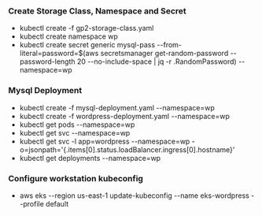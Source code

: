 ### Create Storage Class, Namespace and Secret

- kubectl create -f gp2-storage-class.yaml
- kubectl create namespace wp
- kubectl create secret generic mysql-pass --from-literal=password=$(aws secretsmanager get-random-password --password-length 20 --no-include-space | jq -r .RandomPassword) --namespace=wp

### Mysql Deployment

- kubectl create -f mysql-deployment.yaml --namespace=wp
- kubectl create -f wordpress-deployment.yaml --namespace=wp
- kubectl get pods --namespace=wp
- kubectl get svc --namespace=wp
- kubectl get svc -l app=wordpress --namespace=wp -o=jsonpath='{.items[0].status.loadBalancer.ingress[0].hostname}'
- kubectl get deployments --namespace=wp

### Configure workstation kubeconfig

- aws eks --region us-east-1 update-kubeconfig --name eks-wordpress --profile default
